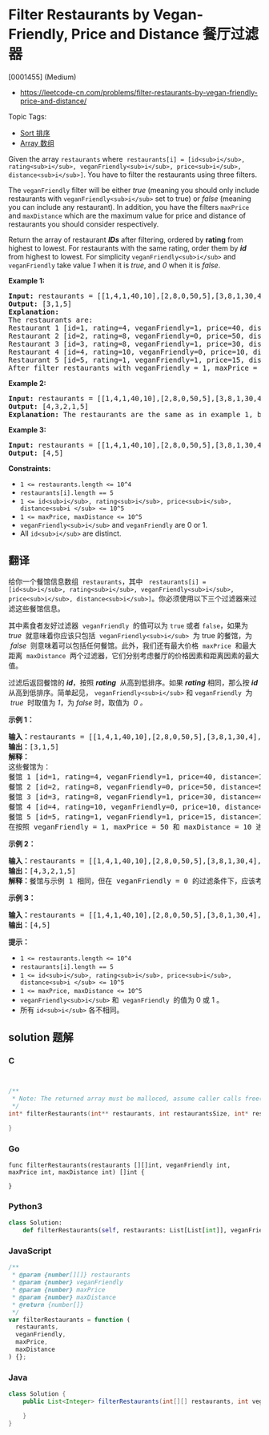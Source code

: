 # Filter Restaurants by Vegan-Friendly, Price and Distance 餐厅过滤器

[0001455] (Medium)

- https://leetcode-cn.com/problems/filter-restaurants-by-vegan-friendly-price-and-distance/

Topic Tags:

- [Sort 排序](https://leetcode-cn.com/tag/sort/)
- [Array 数组](https://leetcode-cn.com/tag/array/)

Given the array `restaurants` where  `restaurants[i] = [id<sub>i</sub>, rating<sub>i</sub>, veganFriendly<sub>i</sub>, price<sub>i</sub>, distance<sub>i</sub>]`. You have to filter the restaurants using three filters.

The `veganFriendly` filter will be either _true_ (meaning you should only include restaurants with `veganFriendly<sub>i</sub>` set to true) or *false* (meaning you can include any restaurant). In addition, you have the filters `maxPrice` and `maxDistance` which are the maximum value for price and distance of restaurants you should consider respectively.

Return the array of restaurant _**IDs**_ after filtering, ordered by **rating** from highest to lowest. For restaurants with the same rating, order them by _**id**_ from highest to lowest. For simplicity `veganFriendly<sub>i</sub>` and `veganFriendly` take value _1_ when it is _true_, and _0_ when it is _false_.

**Example 1:**

<pre><strong>Input:</strong> restaurants = [[1,4,1,40,10],[2,8,0,50,5],[3,8,1,30,4],[4,10,0,10,3],[5,1,1,15,1]], veganFriendly = 1, maxPrice = 50, maxDistance = 10
<strong>Output:</strong> [3,1,5] 
<strong>Explanation: 
</strong>The restaurants are:
Restaurant 1 [id=1, rating=4, veganFriendly=1, price=40, distance=10]
Restaurant 2 [id=2, rating=8, veganFriendly=0, price=50, distance=5]
Restaurant 3 [id=3, rating=8, veganFriendly=1, price=30, distance=4]
Restaurant 4 [id=4, rating=10, veganFriendly=0, price=10, distance=3]
Restaurant 5 [id=5, rating=1, veganFriendly=1, price=15, distance=1] 
After filter restaurants with veganFriendly = 1, maxPrice = 50 and maxDistance = 10 we have restaurant 3, restaurant 1 and restaurant 5 (ordered by rating from highest to lowest). 
</pre>

**Example 2:**

<pre><strong>Input:</strong> restaurants = [[1,4,1,40,10],[2,8,0,50,5],[3,8,1,30,4],[4,10,0,10,3],[5,1,1,15,1]], veganFriendly = 0, maxPrice = 50, maxDistance = 10
<strong>Output:</strong> [4,3,2,1,5]
<strong>Explanation:</strong> The restaurants are the same as in example 1, but in this case the filter veganFriendly = 0, therefore all restaurants are considered.
</pre>

**Example 3:**

<pre><strong>Input:</strong> restaurants = [[1,4,1,40,10],[2,8,0,50,5],[3,8,1,30,4],[4,10,0,10,3],[5,1,1,15,1]], veganFriendly = 0, maxPrice = 30, maxDistance = 3
<strong>Output:</strong> [4,5]
</pre>

**Constraints:**

- `1 <= restaurants.length <= 10^4`
- `restaurants[i].length == 5`
- `1 <= id<sub>i</sub>, rating<sub>i</sub>, price<sub>i</sub>, distance<sub>i </sub> <= 10^5`
- `1 <= maxPrice, maxDistance <= 10^5`
- `veganFriendly<sub>i</sub>` and `veganFriendly` are 0 or 1.
- All `id<sub>i</sub>` are distinct.

## 翻译

给你一个餐馆信息数组  `restaurants`，其中   `restaurants[i] = [id<sub>i</sub>, rating<sub>i</sub>, veganFriendly<sub>i</sub>, price<sub>i</sub>, distance<sub>i</sub>]`。你必须使用以下三个过滤器来过滤这些餐馆信息。

其中素食者友好过滤器  `veganFriendly`  的值可以为 `true` 或者 `false`，如果为 *true*  就意味着你应该只包括  `veganFriendly<sub>i</sub>`  为 true 的餐馆，为  *false*  则意味着可以包括任何餐馆。此外，我们还有最大价格  `maxPrice`  和最大距离  `maxDistance`  两个过滤器，它们分别考虑餐厅的价格因素和距离因素的最大值。

过滤后返回餐馆的 **_id_**，按照 ***rating***  从高到低排序。如果 _**rating**_ 相同，那么按 _**id**_ 从高到低排序。简单起见， `veganFriendly<sub>i</sub>` 和 `veganFriendly`  为  *true*  时取值为 _1_，为 _false_ 时，取值为  *0 。*

**示例 1：**

<pre><strong>输入：</strong>restaurants = [[1,4,1,40,10],[2,8,0,50,5],[3,8,1,30,4],[4,10,0,10,3],[5,1,1,15,1]], veganFriendly = 1, maxPrice = 50, maxDistance = 10
<strong>输出：</strong>[3,1,5] 
<strong>解释： 
</strong>这些餐馆为：
餐馆 1 [id=1, rating=4, veganFriendly=1, price=40, distance=10]
餐馆 2 [id=2, rating=8, veganFriendly=0, price=50, distance=5]
餐馆 3 [id=3, rating=8, veganFriendly=1, price=30, distance=4]
餐馆 4 [id=4, rating=10, veganFriendly=0, price=10, distance=3]
餐馆 5 [id=5, rating=1, veganFriendly=1, price=15, distance=1] 
在按照 veganFriendly = 1, maxPrice = 50 和 maxDistance = 10 进行过滤后，我们得到了餐馆 3, 餐馆 1 和 餐馆 5（按评分从高到低排序）。 
</pre>

**示例 2：**

<pre><strong>输入：</strong>restaurants = [[1,4,1,40,10],[2,8,0,50,5],[3,8,1,30,4],[4,10,0,10,3],[5,1,1,15,1]], veganFriendly = 0, maxPrice = 50, maxDistance = 10
<strong>输出：</strong>[4,3,2,1,5]
<strong>解释：</strong>餐馆与示例 1 相同，但在 veganFriendly = 0 的过滤条件下，应该考虑所有餐馆。
</pre>

**示例 3：**

<pre><strong>输入：</strong>restaurants = [[1,4,1,40,10],[2,8,0,50,5],[3,8,1,30,4],[4,10,0,10,3],[5,1,1,15,1]], veganFriendly = 0, maxPrice = 30, maxDistance = 3
<strong>输出：</strong>[4,5]
</pre>

**提示：**

- `1 <= restaurants.length <= 10^4`
- `restaurants[i].length == 5`
- `1 <= id<sub>i</sub>, rating<sub>i</sub>, price<sub>i</sub>, distance<sub>i </sub> <= 10^5`
- `1 <= maxPrice, maxDistance <= 10^5`
- `veganFriendly<sub>i</sub>` 和  `veganFriendly`  的值为 0 或 1 。
- 所有 `id<sub>i</sub>` 各不相同。

## solution 题解

### C

```c


/**
 * Note: The returned array must be malloced, assume caller calls free().
 */
int* filterRestaurants(int** restaurants, int restaurantsSize, int* restaurantsColSize, int veganFriendly, int maxPrice, int maxDistance, int* returnSize){

}
```

### Go

```golang
func filterRestaurants(restaurants [][]int, veganFriendly int, maxPrice int, maxDistance int) []int {

}
```

### Python3

```python
class Solution:
    def filterRestaurants(self, restaurants: List[List[int]], veganFriendly: int, maxPrice: int, maxDistance: int) -> List[int]:
```

### JavaScript

```javascript
/**
 * @param {number[][]} restaurants
 * @param {number} veganFriendly
 * @param {number} maxPrice
 * @param {number} maxDistance
 * @return {number[]}
 */
var filterRestaurants = function (
  restaurants,
  veganFriendly,
  maxPrice,
  maxDistance
) {};
```

### Java

```java
class Solution {
    public List<Integer> filterRestaurants(int[][] restaurants, int veganFriendly, int maxPrice, int maxDistance) {

    }
}
```
